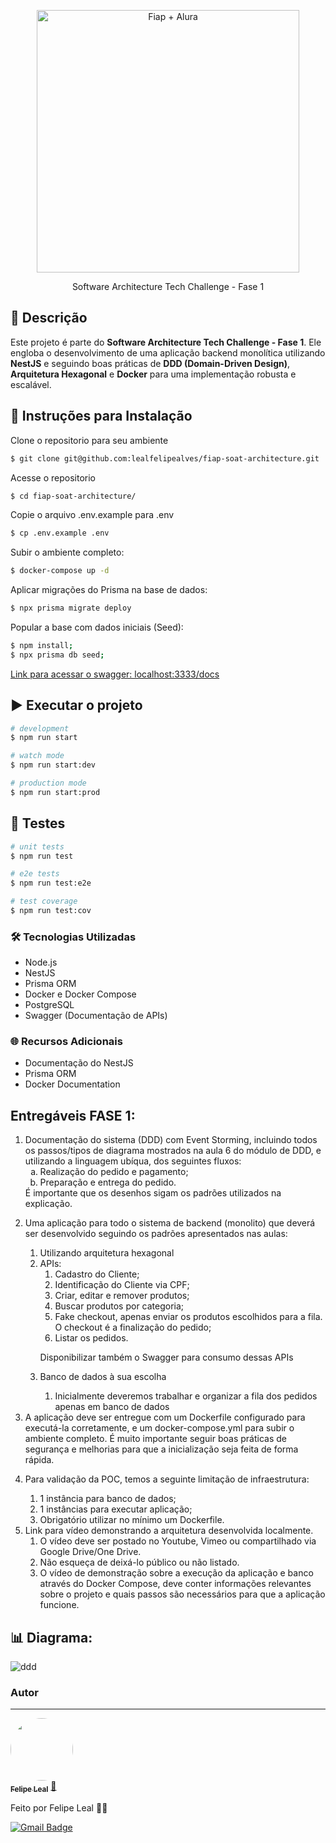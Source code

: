 <p align="center">
  <img src="https://github.com/user-attachments/assets/5016809a-9f26-4624-b1ce-1fc191482fb9" width="420" alt="Fiap + Alura" />
</p>

<p align="center">Software Architecture Tech Challenge - Fase 1</p>

## 📄 Descrição

Este projeto é parte do **Software Architecture Tech Challenge - Fase 1**. Ele engloba o desenvolvimento de uma aplicação backend monolítica utilizando **NestJS** e seguindo boas práticas de **DDD (Domain-Driven Design)**, **Arquitetura Hexagonal** e **Docker** para uma implementação robusta e escalável.

## 🚀 Instruções para Instalação

Clone o repositorio para seu ambiente

```bash
$ git clone git@github.com:lealfelipealves/fiap-soat-architecture.git
```

Acesse o repositorio

```bash
$ cd fiap-soat-architecture/
```

Copie o arquivo .env.example para .env

```bash
$ cp .env.example .env
```

Subir o ambiente completo:

```bash
$ docker-compose up -d
```

Aplicar migrações do Prisma na base de dados:

```bash
$ npx prisma migrate deploy
```

Popular a base com dados iniciais (Seed):

```bash
$ npm install;
$ npx prisma db seed;
```

[Link para acessar o swagger: localhost:3333/docs](http://localhost:3333/docs)

## ▶️ Executar o projeto

```bash
# development
$ npm run start

# watch mode
$ npm run start:dev

# production mode
$ npm run start:prod
```

## 🧪 Testes

```bash
# unit tests
$ npm run test

# e2e tests
$ npm run test:e2e

# test coverage
$ npm run test:cov
```

### 🛠 Tecnologias Utilizadas

- Node.js
- NestJS
- Prisma ORM
- Docker e Docker Compose
- PostgreSQL
- Swagger (Documentação de APIs)

### 🌐 Recursos Adicionais

- Documentação do NestJS
- Prisma ORM
- Docker Documentation

## Entregáveis FASE 1:

<ol type="1">
  <li>
    Documentação do sistema (DDD) com Event Storming, incluindo todos os
    passos/tipos de diagrama mostrados na aula 6 do módulo de DDD, e utilizando
    a linguagem ubíqua, dos seguintes fluxos:
    <ol type="a">
      <li>Realização do pedido e pagamento;</li>
      <li>Preparação e entrega do pedido.</li>
    </ol>
    É importante que os desenhos sigam os padrões utilizados na explicação.
  </li>
  <li>
    <p>
      Uma aplicação para todo o sistema de backend (monolito) que deverá ser
      desenvolvido seguindo os padrões apresentados nas aulas:
    </p>
    <ol>
      <li>Utilizando arquitetura hexagonal</li>
      <li>
        APIs:
        <ol>
          <li>Cadastro do Cliente;</li>
          <li>Identificação do Cliente via CPF;</li>
          <li>Criar, editar e remover produtos;</li>
          <li>Buscar produtos por categoria;</li>
          <li>
            Fake checkout, apenas enviar os produtos escolhidos para a fila. O
            checkout é a finalização do pedido;
          </li>
          <li>Listar os pedidos.</li>
        </ol>
        <p>Disponibilizar também o Swagger para consumo dessas APIs</p>
      </li>
      <li>
        <p>Banco de dados à sua escolha</p>
        <ol>
          <li>
            Inicialmente deveremos trabalhar e organizar a fila dos pedidos
            apenas em banco de dados
          </li>
        </ol>
      </li>
    </ol>
  </li>
  <li>
    A aplicação deve ser entregue com um Dockerfile configurado para executá-la
    corretamente, e um docker-compose.yml para subir o ambiente completo. É
    muito importante seguir boas práticas de segurança e melhorias para que a
    inicialização seja feita de forma rápida.
  </li>
  <li>
    <p>Para validação da POC, temos a seguinte limitação de infraestrutura:</p>
    <ol>
      <li>1 instância para banco de dados;</li>
      <li>1 instâncias para executar aplicação;</li>
      <li>Obrigatório utilizar no mínimo um Dockerfile.</li>
    </ol>
  </li>
  <li>
    Link para vídeo demonstrando a arquitetura desenvolvida localmente.
    <ol>
      <li>
        O vídeo deve ser postado no Youtube, Vimeo ou compartilhado via Google
        Drive/One Drive.
      </li>
      <li>Não esqueça de deixá-lo público ou não listado.</li>
      <li>
        O vídeo de demonstração sobre a execução da aplicação e banco através do
        Docker Compose, deve conter informações relevantes sobre o projeto e
        quais passos são necessários para que a aplicação funcione.
      </li>
    </ol>
  </li>
</ol>

## 📊 Diagrama:

![ddd](https://github.com/user-attachments/assets/1b5ee2fe-113a-44c2-a68a-c904e79b5f02)

### Autor

---

<a href="https://github.com/lealfelipealves">
 <img style="border-radius: 50%;" src="https://avatars.githubusercontent.com/u/17007124?v=4" width="100px;" alt=""/>
 <br />
 <sub><b>Felipe Leal</b></sub></a> <a href="https://github.com/lealfelipealves" title="Felipe Leal Profile">🚀</a>

Feito por Felipe Leal 👋🏽

[![Gmail Badge](https://img.shields.io/badge/-contato@felipeleal.eng.br-c14438?style=flat-square&logo=Gmail&logoColor=white&link=mailto:contato@felipeleal.eng.br)](mailto:contato@felipeleal.eng.br)
